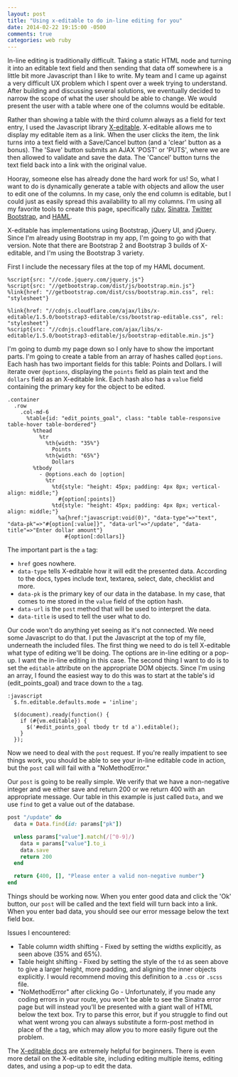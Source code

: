 ```yaml
---
layout: post
title: "Using x-editable to do in-line editing for you"
date: 2014-02-22 19:15:00 -0500
comments: true
categories: web ruby
---
```


In-line editing is traditionally difficult. Taking a static HTML node and turning it into an editable text field and then sending that data off somewhere is a little bit more Javascript than I like to write. My team and I came up against a very difficult UX problem which I spent over a week trying to understand. After building and discussing several solutions, we eventually decided to narrow the scope of what the user should be able to change. We would present the user with a table where one of the columns would be editable.

Rather than showing a table with the third column always as a field for text entry, I used the Javascript library [X-editable](//vitalets.github.io/x-editable/). X-editable allows me to display my editable item as a link. When the user clicks the item, the link turns into a text field with a Save/Cancel button (and a 'clear' button as a bonus). The 'Save' button submits an AJAX 'POST' or 'PUTS', where we are then allowed to validate and save the data. The 'Cancel' button turns the text field back into a link with the original value.

Hooray, someone else has already done the hard work for us! So, what I want to do is dynamically generate a table with objects and allow the user to edit one of the columns. In my case, only the end column is editable, but I could just as easily spread this availability to all my columns. I'm using all my favorite tools to create this page, specifically [ruby](//ruby-lang.org/en/), [Sinatra](//sinatrarb.com), [Twitter Bootstrap](//getbootstrap.com), and [HAML](//haml.info).

X-editable has implementations using Bootstrap, jQuery UI, and jQuery. Since I'm already using Bootstrap in my app, I'm going to go with that version. Note that there are Bootstrap 2 and Bootstrap 3 builds of X-editable, and I'm using the Bootstrap 3 variety.

First I include the necessary files at the top of my HAML document.

``` haml /views/manage_data.haml
%script{src: "//code.jquery.com/jquery.js"}
%script{src: "//getbootstrap.com/dist/js/bootstrap.min.js"}
%link{href: "//getbootstrap.com/dist/css/bootstrap.min.css", rel: "stylesheet"}

%link{href: "//cdnjs.cloudflare.com/ajax/libs/x-editable/1.5.0/bootstrap3-editable/css/bootstrap-editable.css", rel: "stylesheet"}
%script{src: "//cdnjs.cloudflare.com/ajax/libs/x-editable/1.5.0/bootstrap3-editable/js/bootstrap-editable.min.js"}
```

I'm going to dumb my page down so I only have to show the important parts. I'm going to create a table from an array of hashes called `@options`. Each hash has two important fields for this table: Points and Dollars. I will iterate over `@options`, displaying the `points` field as plain text and the `dollars` field as an X-editable link. Each hash also has a `value` field containing the primary key for the object to be edited.

``` haml /views/manage_data.haml
.container
  .row
    .col-md-6
      %table{id: "edit_points_goal", class: "table table-responsive table-hover table-bordered"}
        %thead
          %tr
            %th{width: "35%"}
              Points
            %th{width: "65%"}
              Dollars
        %tbody
          - @options.each do |option|
            %tr
              %td{style: "height: 45px; padding: 4px 8px; vertical-align: middle;"}
                #{option[:points]}
              %td{style: "height: 45px; padding: 4px 8px; vertical-align: middle;"}
                %a{href:"javascript:void(0)", "data-type"=>"text", "data-pk"=>"#{option[:value]}", "data-url"=>"/update", "data-title"=>"Enter dollar amount"}
                  #{option[:dollars]}
```

The important part is the `a` tag:

* `href` goes nowhere.
* `data-type` tells X-editable how it will edit the presented data. According to the docs, types include text, textarea, select, date, checklist and more.
* `data-pk` is the primary key of our data in the database. In my case, that comes to me stored in the `value` field of the option hash.
* `data-url` is the `post` method that will be used to interpret the data.
* `data-title` is used to tell the user what to do.

Our code won't do anything yet seeing as it's not connected. We need some Javascript to do that. I put the Javascript at the top of my file, underneath the included files. The first thing we need to do is tell X-editable what type of editing we'll be doing. The options are in-line editing or a pop-up. I want the in-line editing in this case. The second thing I want to do is to set the `editable` attribute on the appropriate DOM objects. Since I'm using an array, I found the easiest way to do this was to start at the table's id (edit_points_goal) and trace down to the `a` tag.

``` haml /views/manage_data.haml
:javascript
  $.fn.editable.defaults.mode = 'inline';

  $(document).ready(function() {
    if (#{vm.editable}) {
      $('#edit_points_goal tbody tr td a').editable();
    }
  });
```

Now we need to deal with the `post` request. If you're really impatient to see things work, you should be able to see your in-line editable code in action, but the `post` call will fail with a "NoMethodError."

Our `post` is going to be really simple. We verify that we have a non-negative integer and we either save and return 200 or we return 400 with an appropriate message. Our table in this example is just called `Data`, and we use `find` to get a value out of the database.

``` ruby web.rb
post "/update" do
  data = Data.find(id: params["pk"])

  unless params["value"].match(/[^0-9]/)
    data = params["value"].to_i
    data.save
    return 200
  end

  return {400, [], "Please enter a valid non-negative number"}
end
```

Things should be working now. When you enter good data and click the 'Ok' button, our `post` will be called and the text field will turn back into a link. When you enter bad data, you should see our error message below the text field box.

Issues I encountered:

* Table column width shifting - Fixed by setting the widths explicitly, as seen above (35% and 65%).
* Table height shifting - Fixed by setting the style of the `td` as seen above to give a larger height, more padding, and aligning the inner objects explicitly. I would recommend moving this definition to a `.css` or `.scss` file.
* "NoMethodError" after clicking Go - Unfortunately, if you made any coding errors in your route, you won't be able to see the Sinatra error page but will instead you'll be presented with a giant wall of HTML below the text box. Try to parse this error, but if you struggle to find out what went wrong you can always substitute a form-post method in place of the `a` tag, which may allow you to more easily figure out the problem.

The [X-editable docs](//vitalets.github.io/x-editable/docs.html) are extremely helpful for beginners. There is even more detail on the X-editable site, including editing multiple items, editing dates, and using a pop-up to edit the data.
